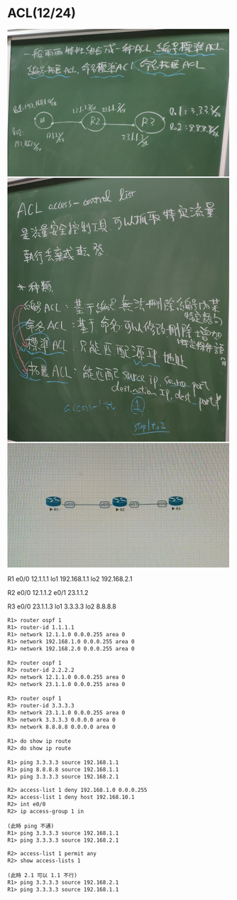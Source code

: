 # ACL(12/24)

<img src="images/68.jpg" width="500px">
<img src="images/69.jpg" width="500px">
<img src="images/70.jpg" width="500px">

R1 e0/0 12.1.1.1
   lo1  192.168.1.1
   lo2  192.168.2.1

R2 e0/0 12.1.1.2
   e0/1 23.1.1.2

R3 e0/0 23.1.1.3
   lo1  3.3.3.3
   lo2  8.8.8.8

```
R1> router ospf 1
R1> router-id 1.1.1.1
R1> network 12.1.1.0 0.0.0.255 area 0
R1> network 192.168.1.0 0.0.0.255 area 0
R1> network 192.168.2.0 0.0.0.255 area 0

R2> router ospf 1
R2> router-id 2.2.2.2
R2> network 12.1.1.0 0.0.0.255 area 0
R2> network 23.1.1.0 0.0.0.255 area 0

R3> router ospf 1
R3> router-id 3.3.3.3
R3> network 23.1.1.0 0.0.0.255 area 0
R3> network 3.3.3.3 0.0.0.0 area 0
R3> network 8.8.8.8 0.0.0.0 area 0

R1> do show ip route
R2> do show ip route

R1> ping 3.3.3.3 source 192.168.1.1
R1> ping 8.8.8.8 source 192.168.1.1
R1> ping 3.3.3.3 source 192.168.2.1
```

```
R2> access-list 1 deny 192.168.1.0 0.0.0.255
R2> access-list 1 deny host 192.168.10.1
R2> int e0/0
R2> ip access-group 1 in

(此時 ping 不通)
R1> ping 3.3.3.3 source 192.168.1.1
R1> ping 3.3.3.3 source 192.168.2.1
```

```
R2> access-list 1 permit any
R2> show access-lists 1

(此時 2.1 可以 1.1 不行)
R1> ping 3.3.3.3 source 192.168.2.1
R1> ping 3.3.3.3 source 192.168.1.1
```